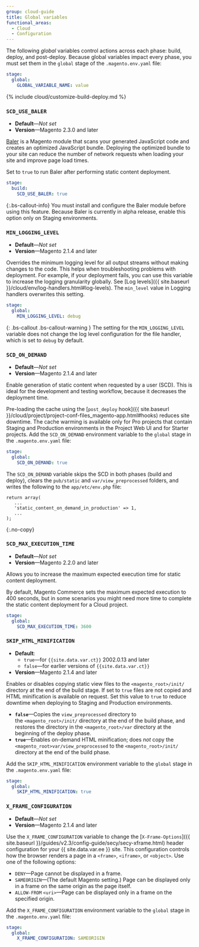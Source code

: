 ```yaml
---
group: cloud-guide
title: Global variables
functional_areas:
  - Cloud
  - Configuration
---
```


The following _global_ variables control actions across each phase: build, deploy, and post-deploy. Because global variables impact every phase, you must set them in the `global` stage of the `.magento.env.yaml` file:

```yaml
stage:
  global:
    GLOBAL_VARIABLE_NAME: value
```

{% include cloud/customize-build-deploy.md %}

### `SCD_USE_BALER`

-  **Default**—_Not set_
-  **Version**—Magento 2.3.0 and later

[Baler](https://github.com/magento/baler) is a Magento module that scans your generated JavaScript code and creates an optimized JavaScript bundle. Deploying the optimized bundle to your site can reduce the number of network requests when loading your site and improve page load times.

Set to `true` to run Baler after performing static content deployment.

```yaml
stage:
  build:
    SCD_USE_BALER: true
```

{:.bs-callout-info}
You must install and configure the Baler module before using this feature. Because Baler is currently in alpha release, enable this option only on Staging environments.

### `MIN_LOGGING_LEVEL`

-  **Default**—_Not set_
-  **Version**—Magento 2.1.4 and later

Overrides the minimum logging level for all output streams without making changes to the code. This helps when troubleshooting problems with deployment. For example, if your deployment fails, you can use this variable to increase the logging granularity globally. See [Log levels]({{ site.baseurl }}/cloud/env/log-handlers.html#log-levels). The `min_level` value in Logging handlers overwrites this setting.

```yaml
stage:
  global:
    MIN_LOGGING_LEVEL: debug
```

{: .bs-callout .bs-callout-warning }
The setting for the `MIN_LOGGING_LEVEL` variable does not change the log level configuration for the file handler, which is set to `debug` by default.

### `SCD_ON_DEMAND`

-  **Default**—_Not set_
-  **Version**—Magento 2.1.4 and later

Enable generation of static content when requested by a user (SCD). This is ideal for the development and testing workflow, because it decreases the deployment time.

Pre-loading the cache using the [`post_deploy` hook]({{ site.baseurl }}/cloud/project/project-conf-files_magento-app.html#hooks) reduces site downtime. The cache warming is available only for Pro projects that contain Staging and Production environments in the Project Web UI and for Starter projects. Add the `SCD_ON_DEMAND` environment variable to the `global` stage in the `.magento.env.yaml` file:

```yaml
stage:
  global:
    SCD_ON_DEMAND: true
```

The `SCD_ON_DEMAND` variable skips the SCD in both phases (build and deploy), clears the `pub/static` and `var/view_preprocessed` folders, and writes the following to the `app/etc/env.php` file:

```php?start_inline=1
return array(
   ...
   'static_content_on_demand_in_production' => 1,
   ...
);
```
{:.no-copy}

### `SCD_MAX_EXECUTION_TIME`

-  **Default**—_Not set_
-  **Version**—Magento 2.2.0 and later

Allows you to increase the maximum expected execution time for static content deployment.

By default, Magento Commerce sets the maximum expected execution to 400 seconds, but in some scenarios you might need more time to complete the static content deployment for a Cloud project.

```yaml
stage:
  global:
    SCD_MAX_EXECUTION_TIME: 3600
```

### `SKIP_HTML_MINIFICATION`

-  **Default**:
   -  `true`—for `{{site.data.var.ct}}` 2002.0.13 and later
   -  `false`—for earlier versions of `{{site.data.var.ct}}`
-  **Version**—Magento 2.1.4 and later

Enables or disables copying static view files to the `<magento_root>/init/` directory at the end of the build stage. If set to `true` files are not copied and HTML minification is available on request. Set this value to `true` to reduce downtime when deploying to Staging and Production environments.

-  **`false`**—Copies the `view_preprocessed` directory to the `<magento_root>/init/` directory at the end of the build phase, and restores the directory in the `<magento_root>/var` directory at the beginning of the deploy phase.
-  **`true`**—Enables on-demand HTML minification; does *not* copy the `<magento_root>var/view_preprocessed` to the `<magento_root>/init/` directory at the end of the build phase.

Add the `SKIP_HTML_MINIFICATION` environment variable to the `global` stage in the `.magento.env.yaml` file:

```yaml
stage:
  global:
    SKIP_HTML_MINIFICATION: true
```

### `X_FRAME_CONFIGURATION`

-  **Default**—_Not set_
-  **Version**—Magento 2.1.4 and later

Use the `X_FRAME_CONFIGURATION` variable to change the [`X-Frame-Options`]({{ site.baseurl }}/guides/v2.3/config-guide/secy/secy-xframe.html) header configuration for your {{ site.data.var.ee }} site. This configuration controls how the browser renders a page in a `<frame>`, `<iframe>`, or `<object>`. Use one of the following options:

-  `DENY`—Page cannot be displayed in a frame.
-  `SAMEORIGIN`—(The default Magento setting.) Page can be displayed only in a frame on the same origin as the page itself.
-  `ALLOW-FROM` `<uri>`—Page can be displayed only in a frame on the specified origin.

Add the `X_FRAME_CONFIGURATION` environment variable to the `global` stage in the `.magento.env.yaml` file:

```yaml
stage:
  global:
    X_FRAME_CONFIGURATION: SAMEORIGIN
```
